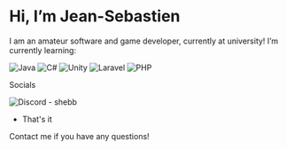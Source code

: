  # Hi, I’m Jean-Sebastien
I am an amateur software and game developer, currently at university!
I’m currently learning:

![Java](https://img.shields.io/badge/java-%23ED8B00.svg?style=for-the-badge&logo=openjdk&logoColor=white)
![C#](https://img.shields.io/badge/c%23-%23239120.svg?style=for-the-badge&logo=csharp&logoColor=white)
![Unity](https://img.shields.io/badge/unity-%23000000.svg?style=for-the-badge&logo=unity&logoColor=white)
![Laravel](https://img.shields.io/badge/laravel-%23FF2D20.svg?style=for-the-badge&logo=laravel&logoColor=white)
![PHP](https://img.shields.io/badge/php-%23777BB4.svg?style=for-the-badge&logo=php&logoColor=white)


Socials

![Discord](https://img.shields.io/badge/Discord-%235865F2.svg?style=for-the-badge&logo=discord&logoColor=white) - shebb
- That's it

Contact me if you have any questions!



